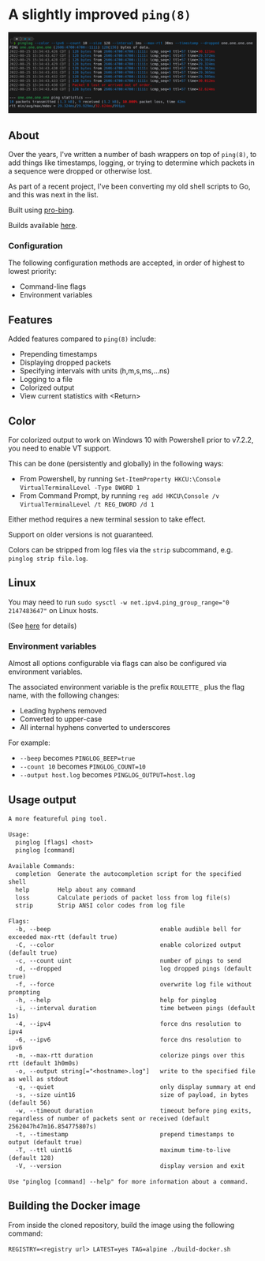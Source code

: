 # A slightly improved `ping(8)`

![example output](https://github.com/Seednode/pinglog/blob/master/example.png)

## About
Over the years, I've written a number of bash wrappers on top of `ping(8)`, to add things like timestamps, logging, or trying to determine which packets in a sequence were dropped or otherwise lost. 

As part of a recent project, I've been converting my old shell scripts to Go, and this was next in the list.

Built using [pro-bing](https://github.com/prometheus-community/pro-bing).

Builds available [here](https://cdn.seedno.de/builds/pinglog).

### Configuration
The following configuration methods are accepted, in order of highest to lowest priority:
- Command-line flags
- Environment variables

## Features
Added features compared to `ping(8)` include:
- Prepending timestamps
- Displaying dropped packets
- Specifying intervals with units (h,m,s,ms,...ns)
- Logging to a file
- Colorized output
- View current statistics with \<Return\>

## Color
For colorized output to work on Windows 10 with Powershell prior to v7.2.2, you need to enable VT support.

This can be done (persistently and globally) in the following ways:
- From Powershell, by running `Set-ItemProperty HKCU:\Console VirtualTerminalLevel -Type DWORD 1`
- From Command Prompt, by running `reg add HKCU\Console /v VirtualTerminalLevel /t REG_DWORD /d 1`

Either method requires a new terminal session to take effect.

Support on older versions is not guaranteed.

Colors can be stripped from log files via the `strip` subcommand, e.g. `pinglog strip file.log`.

## Linux
You may need to run `sudo sysctl -w net.ipv4.ping_group_range="0 2147483647"` on Linux hosts.

(See [here](https://github.com/go-ping/ping#supported-operating-systems) for details)

### Environment variables
Almost all options configurable via flags can also be configured via environment variables. 

The associated environment variable is the prefix `ROULETTE_` plus the flag name, with the following changes:
- Leading hyphens removed
- Converted to upper-case
- All internal hyphens converted to underscores

For example:
- `--beep` becomes `PINGLOG_BEEP=true`
- `--count 10` becomes `PINGLOG_COUNT=10`
- `--output host.log` becomes `PINGLOG_OUTPUT=host.log`

## Usage output
```
A more featureful ping tool.

Usage:
  pinglog [flags] <host>
  pinglog [command]

Available Commands:
  completion  Generate the autocompletion script for the specified shell
  help        Help about any command
  loss        Calculate periods of packet loss from log file(s)
  strip       Strip ANSI color codes from log file

Flags:
  -b, --beep                               enable audible bell for exceeded max-rtt (default true)
  -C, --color                              enable colorized output (default true)
  -c, --count uint                         number of pings to send
  -d, --dropped                            log dropped pings (default true)
  -f, --force                              overwrite log file without prompting
  -h, --help                               help for pinglog
  -i, --interval duration                  time between pings (default 1s)
  -4, --ipv4                               force dns resolution to ipv4
  -6, --ipv6                               force dns resolution to ipv6
  -m, --max-rtt duration                   colorize pings over this rtt (default 1h0m0s)
  -o, --output string[="<hostname>.log"]   write to the specified file as well as stdout
  -q, --quiet                              only display summary at end
  -s, --size uint16                        size of payload, in bytes (default 56)
  -w, --timeout duration                   timeout before ping exits, regardless of number of packets sent or received (default 2562047h47m16.854775807s)
  -t, --timestamp                          prepend timestamps to output (default true)
  -T, --ttl uint16                         maximum time-to-live (default 128)
  -V, --version                            display version and exit

Use "pinglog [command] --help" for more information about a command.
```

## Building the Docker image
From inside the cloned repository, build the image using the following command:

`REGISTRY=<registry url> LATEST=yes TAG=alpine ./build-docker.sh`
